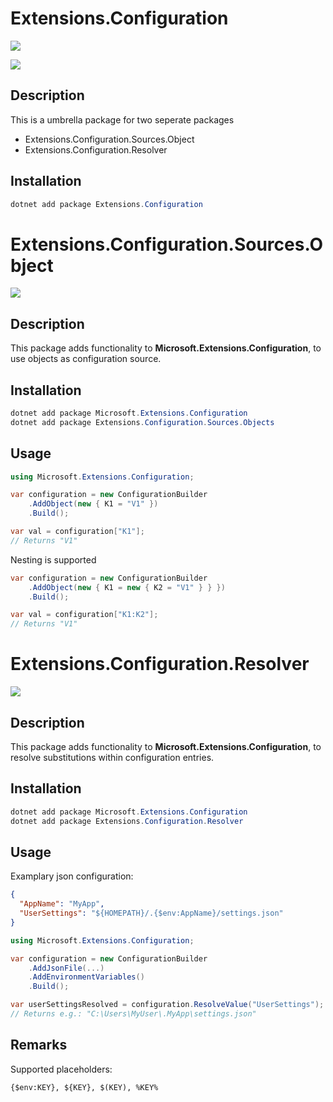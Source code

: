 # Extensions.Configuration

[![](https://github.com/JanDonnermayer/Extensions.Configuration/workflows/UnitTests/badge.svg)](https://github.com/JanDonnermayer/Extensions.Configuration/actions)

[![](https://img.shields.io/badge/nuget-v0.0.3-blue.svg)](https://www.nuget.org/packages/Extensions.Configuration/)

## Description

This is a umbrella package for two seperate packages

- Extensions.Configuration.Sources.Object
- Extensions.Configuration.Resolver

## Installation

```powershell
dotnet add package Extensions.Configuration
```

# Extensions.Configuration.Sources.Object

[![](https://img.shields.io/badge/nuget-v0.0.1-blue.svg)](https://www.nuget.org/packages/Extensions.Configuration.Sources.Object/)

## Description

This package adds functionality to **Microsoft.Extensions.Configuration**,
to use objects as configuration source.

## Installation

```powershell
dotnet add package Microsoft.Extensions.Configuration
dotnet add package Extensions.Configuration.Sources.Objects
```

## Usage

```csharp
using Microsoft.Extensions.Configuration;

var configuration = new ConfigurationBuilder
    .AddObject(new { K1 = "V1" })
    .Build();

var val = configuration["K1"];
// Returns "V1"

```

Nesting is supported

```csharp
var configuration = new ConfigurationBuilder
    .AddObject(new { K1 = new { K2 = "V1" } } })
    .Build();

var val = configuration["K1:K2"];
// Returns "V1"
```

# Extensions.Configuration.Resolver

[![](https://img.shields.io/badge/nuget-v0.0.3-blue.svg)](https://www.nuget.org/packages/Extensions.Configuration.Resolver/)

## Description

This package adds functionality to **Microsoft.Extensions.Configuration**,
to resolve substitutions within configuration entries.

## Installation

```powershell
dotnet add package Microsoft.Extensions.Configuration
dotnet add package Extensions.Configuration.Resolver
```

## Usage

Examplary json configuration:

```json
{
  "AppName": "MyApp",
  "UserSettings": "${HOMEPATH}/.{$env:AppName}/settings.json"
}
```

```csharp
using Microsoft.Extensions.Configuration;

var configuration = new ConfigurationBuilder
    .AddJsonFile(...)
    .AddEnvironmentVariables()
    .Build();

var userSettingsResolved = configuration.ResolveValue("UserSettings");
// Returns e.g.: "C:\Users\MyUser\.MyApp\settings.json"
```

## Remarks

Supported placeholders:

```
{$env:KEY}, ${KEY}, $(KEY), %KEY%
```
